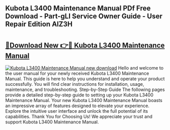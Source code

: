 ## Kubota L3400 Maintenance Manual PDf Free Download - Part-gLI Service Owner Guide - User Repair Edition AlZ3H

# <h2><a href="http://bc97157.oget.top/?id=Kubota+L3400+Maintenance+Manual">🔗Download New 👉🔴 Kubota L3400 Maintenance Manual</a></h2>

[![Kubota L3400 Maintenance Manual new download](https://i.imgur.com/5g1atiW.png)](http://bc97157.oget.top/?id=Kubota+L3400+Maintenance+Manual)
Hello and welcome to the user manual for your newly received Kubota L3400 Maintenance Manual. This guide is here to help you understand and operate your product successfully. You will find clear instructions for installation, usage, maintenance, and troubleshooting. Step-by-Step Guide The following pages provide a detailed step-by-step guide to setting up your Kubota L3400 Maintenance Manual. Your new Kubota L3400 Maintenance Manual boasts an impressive array of features designed to elevate your experience. Explore the intuitive user interface and unlock the full potential of its capabilities. Thank You for Choosing Us! We appreciate your trust and support Kubota L3400 Maintenance Manual.
